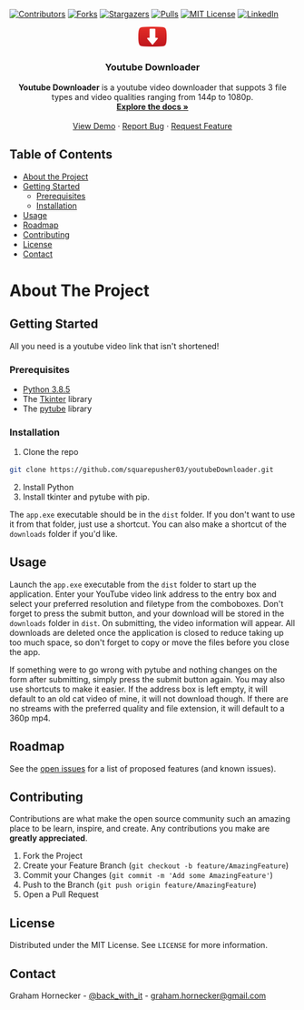 <!-- PROJECT SHIELDS -->
<!--
*** I'm using markdown "reference style" links for readability.
*** Reference links are enclosed in brackets [ ] instead of parentheses ( ).
*** See the bottom of this document for the declaration of the reference variables
*** for contributors-url, forks-url, etc. This is an optional, concise syntax you may use.
*** https://www.markdownguide.org/basic-syntax/#reference-style-links
-->
[![Contributors](https://img.shields.io/github/contributors/squarepusher03/youtubeDownloader)]()
[![Forks](https://img.shields.io/github/forks/squarepusher03/youtubeDownloader)]()
[![Stargazers](https://img.shields.io/github/stars/squarepusher03/youtubeDownloader)]()
[![Pulls](https://img.shields.io/github/issues-pr/squarepusher03/youtubeDownloader)](https://github.com/squarepusher03/youtubeDownloader/pulls)
[![MIT License](https://img.shields.io/pypi/l/mi)](https://github.com/squarepusher03/youtubeDownloader/blob/main/LICENSE)
[![LinkedIn](https://img.shields.io/badge/-LinkedIn-black.svg?style=flat&logo=linkedin&colorB=555)](https://linkedin.com/in/graham-hornecker)

<!-- PROJECT LOGO -->
<p align="center">
  <img src="https://github.com/squarepusher03/youtubeDownloader/blob/master/youtubeDownloader/imgs/logo.png?raw=true" height=10% width=10%/>

  <h3 align="center">Youtube Downloader</h3>

  <p align="center">
    <strong>Youtube Downloader</strong> is a youtube video downloader 
    that suppots 3 file types and video qualities ranging from 144p to 1080p.
    <br />
    <a href="https://github.com/squarepusher03/youtubeDownloader"><strong>Explore the docs »</strong></a>
    <br />
    <br />
    <a href="https://github.com/squarepusher03/youtubeDownloader">View Demo</a>
    ·
    <a href="https://github.com/squarepusher03/youtubeDownloader/issues">Report Bug</a>
    ·
    <a href="https://github.com/squarepusher03/youtubeDownloader/issues">Request Feature</a>
  </p>

<!-- TABLE OF CONTENTS -->
## Table of Contents

* [About the Project](#about-the-project)
* [Getting Started](#getting-started)
  * [Prerequisites](#prerequisites)
  * [Installation](#installation)
* [Usage](#usage)
* [Roadmap](#roadmap)
* [Contributing](#contributing)
* [License](#license)
* [Contact](#contact)



<!-- ABOUT THE PROJECT -->
# About The Project

<!-- GETTING STARTED -->
## Getting Started

All you need is a youtube video link that isn't shortened!

### Prerequisites

* [Python 3.8.5](https://www.python.org/downloads/release/python-385/)
* The [Tkinter](https://tkdocs.com/tutorial/install.html) library
* The [pytube](https://pypi.org/project/pytube/) library

### Installation

1. Clone the repo
```sh
git clone https://github.com/squarepusher03/youtubeDownloader.git
```
2. Install Python
3. Install tkinter and pytube with pip.

The `app.exe` executable should be in the `dist` folder. 
If you don't want to use it from that folder, just use a shortcut. 
You can also make a shortcut of the `downloads` folder if you'd like.

<!-- USAGE EXAMPLES -->
## Usage

Launch the `app.exe` executable from the `dist` folder to start up the application.
Enter your YouTube video link address to the entry box and select your preferred resolution and 
filetype from the comboboxes. Don't forget to press the submit button, and your download will be
stored in the `downloads` folder in `dist`. On submitting, the video information will appear.
All downloads are deleted once the application is closed to reduce taking up too much space,
so don't forget to copy or move the files before you close the app.

If something were to go wrong with pytube and nothing changes on the form after submitting, simply press
the submit button again. You may also use shortcuts to make it easier. If the address box is left empty, 
it will default to an old cat video of mine, it will not download though. If there are no streams with the
preferred quality and file extension, it will default to a 360p mp4.

<!-- ROADMAP -->
## Roadmap

See the [open issues](https://github.com/squarepusher03/youtubeDownloader/issues) for a list of proposed features (and known issues).



<!-- CONTRIBUTING -->
## Contributing

Contributions are what make the open source community such an amazing place to be learn, inspire, and create. Any contributions you make are **greatly appreciated**.

1. Fork the Project
2. Create your Feature Branch (`git checkout -b feature/AmazingFeature`)
3. Commit your Changes (`git commit -m 'Add some AmazingFeature'`)
4. Push to the Branch (`git push origin feature/AmazingFeature`)
5. Open a Pull Request



<!-- LICENSE -->
## License

Distributed under the MIT License. See `LICENSE` for more information.

<!-- CONTACT -->
## Contact

Graham Hornecker - [@back_with_it](https://instagram.com/back_with_it) - [graham.hornecker@gmail.com](mailto:graham.hornecker@gmail.com?subject=[GitHub])

